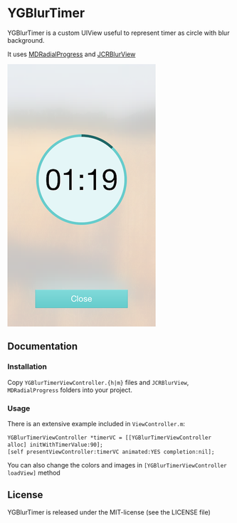 YGBlurTimer
===========

YGBlurTimer is a custom UIView useful to represent timer as circle with blur background.

It uses [MDRadialProgress] and [JCRBlurView]

![Screenshot](screenshot.png "Screenshot")

## Documentation

### Installation

Copy `YGBlurTimerViewController.{h|m}` files and `JCRBlurView`, `MDRadialProgress` folders into your project.

### Usage

There is an extensive example included in `ViewController.m`: 

```
YGBlurTimerViewController *timerVC = [[YGBlurTimerViewController alloc] initWithTimerValue:90];
[self presentViewController:timerVC animated:YES completion:nil];
```

You can also change the colors and images in `[YGBlurTimerViewController loadView]` method

## License

YGBlurTimer is released under the MIT-license (see the LICENSE file)

[MDRadialProgress]:https://github.com/mdinacci/MDRadialProgress 
[JCRBlurView]:https://github.com/JagCesar/iOS-blur
